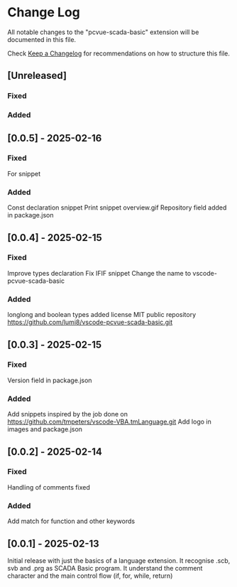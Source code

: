 # Change Log

All notable changes to the "pcvue-scada-basic" extension will be documented in this file.

Check [Keep a Changelog](http://keepachangelog.com/) for recommendations on how to structure this file.

## [Unreleased]
### Fixed

### Added

## [0.0.5] - 2025-02-16
### Fixed
For snippet

### Added
Const declaration snippet
Print snippet
overview.gif
Repository field added in package.json

## [0.0.4] - 2025-02-15
### Fixed
Improve types declaration
Fix IFIF snippet
Change the name to vscode-pcvue-scada-basic

### Added
longlong and boolean types added
license MIT
public repository https://github.com/lumi8/vscode-pcvue-scada-basic.git

## [0.0.3] - 2025-02-15
### Fixed
Version field in package.json

### Added
Add snippets inspired by the job done on https://github.com/tmpeters/vscode-VBA.tmLanguage.git
Add logo in images and package.json

## [0.0.2] - 2025-02-14
### Fixed
Handling of comments fixed

### Added
Add match for function and other keywords

## [0.0.1] - 2025-02-13

Initial release with just the basics of a language extension. It recognise .scb, svb and .prg as SCADA Basic program. It understand the comment character and the main control flow (if, for, while, return)